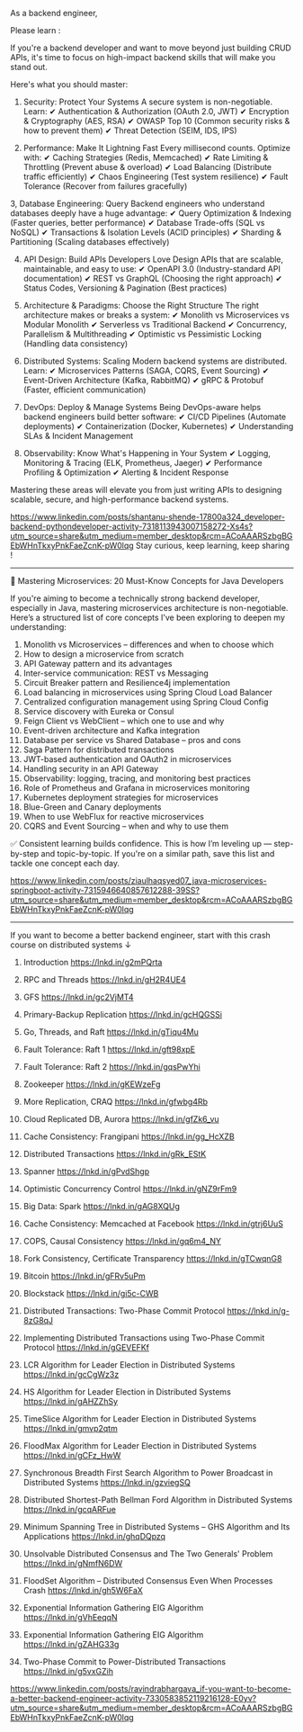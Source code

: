 As a backend engineer,

Please learn : 

If you're a backend developer and want to move beyond just building CRUD APIs, it's time to focus on high-impact backend skills that will make you stand out. 

Here's what you should master:

1. Security: Protect Your Systems
A secure system is non-negotiable. Learn:
 ✔ Authentication & Authorization (OAuth 2.0, JWT)
 ✔ Encryption & Cryptography (AES, RSA)
 ✔ OWASP Top 10 (Common security risks & how to prevent them)
 ✔ Threat Detection (SEIM, IDS, IPS)

2. Performance: Make It Lightning Fast 
Every millisecond counts. Optimize with:
 ✔ Caching Strategies (Redis, Memcached)
 ✔ Rate Limiting & Throttling (Prevent abuse & overload)
 ✔ Load Balancing (Distribute traffic efficiently)
 ✔ Chaos Engineering (Test system resilience)
 ✔ Fault Tolerance (Recover from failures gracefully)

3, Database Engineering: Query 
Backend engineers who understand databases deeply have a huge advantage:
 ✔ Query Optimization & Indexing (Faster queries, better performance)
 ✔ Database Trade-offs (SQL vs NoSQL)
 ✔ Transactions & Isolation Levels (ACID principles)
 ✔ Sharding & Partitioning (Scaling databases effectively)

4. API Design: Build APIs Developers Love 
Design APIs that are scalable, maintainable, and easy to use:
 ✔ OpenAPI 3.0 (Industry-standard API documentation)
 ✔ REST vs GraphQL (Choosing the right approach)
 ✔ Status Codes, Versioning & Pagination (Best practices)

5. Architecture & Paradigms: Choose the Right Structure 
The right architecture makes or breaks a system:
 ✔ Monolith vs Microservices vs Modular Monolith
 ✔ Serverless vs Traditional Backend
 ✔ Concurrency, Parallelism & Multithreading
 ✔ Optimistic vs Pessimistic Locking (Handling data consistency)

6. Distributed Systems: Scaling
Modern backend systems are distributed. Learn:
 ✔ Microservices Patterns (SAGA, CQRS, Event Sourcing)
 ✔ Event-Driven Architecture (Kafka, RabbitMQ)
 ✔ gRPC & Protobuf (Faster, efficient communication)

7. DevOps: Deploy & Manage Systems
Being DevOps-aware helps backend engineers build better software:
 ✔ CI/CD Pipelines (Automate deployments)
 ✔ Containerization (Docker, Kubernetes)
 ✔ Understanding SLAs & Incident Management

8. Observability: Know What's Happening in Your System 
✔ Logging, Monitoring & Tracing (ELK, Prometheus, Jaeger)
 ✔ Performance Profiling & Optimization
 ✔ Alerting & Incident Response

Mastering these areas will elevate you from just writing APIs to designing scalable, secure, and high-performance backend systems.

https://www.linkedin.com/posts/shantanu-shende-17800a324_developer-backend-pythondeveloper-activity-7318113943007158272-Xs4s?utm_source=share&utm_medium=member_desktop&rcm=ACoAAARSzbgBGEbWHnTkxyPnkFaeZcnK-pW0lqg
Stay curious, keep learning, keep sharing !

************

🚀 Mastering Microservices: 20 Must-Know Concepts for Java Developers

If you're aiming to become a technically strong backend developer, especially in Java, mastering microservices architecture is non-negotiable. Here’s a structured list of core concepts I’ve been exploring to deepen my understanding:

1. Monolith vs Microservices – differences and when to choose which 
2. How to design a microservice from scratch 
3. API Gateway pattern and its advantages 
4. Inter-service communication: REST vs Messaging 
5. Circuit Breaker pattern and Resilience4j implementation 
6. Load balancing in microservices using Spring Cloud Load Balancer 
7. Centralized configuration management using Spring Cloud Config 
8. Service discovery with Eureka or Consul 
9. Feign Client vs WebClient – which one to use and why 
10. Event-driven architecture and Kafka integration 
11. Database per service vs Shared Database – pros and cons 
12. Saga Pattern for distributed transactions 
13. JWT-based authentication and OAuth2 in microservices 
14. Handling security in an API Gateway 
15. Observability: logging, tracing, and monitoring best practices 
16. Role of Prometheus and Grafana in microservices monitoring 
17. Kubernetes deployment strategies for microservices 
18. Blue-Green and Canary deployments 
19. When to use WebFlux for reactive microservices 
20. CQRS and Event Sourcing – when and why to use them 

✅ Consistent learning builds confidence.
This is how I’m leveling up — step-by-step and topic-by-topic. If you're on a similar path, save this list and tackle one concept each day.

https://www.linkedin.com/posts/ziaulhaqsyed07_java-microservices-springboot-activity-7315946640857612288-39SS?utm_source=share&utm_medium=member_desktop&rcm=ACoAAARSzbgBGEbWHnTkxyPnkFaeZcnK-pW0lqg


***********************

If you want to become a better backend engineer, start with this crash course on distributed systems ↓

1. Introduction 
 https://lnkd.in/g2mPQrta

2. RPC and Threads 
 https://lnkd.in/gH2R4UE4

3. GFS 
 https://lnkd.in/gc2VjMT4

4. Primary-Backup Replication 
 https://lnkd.in/gcHQGSSi

5. Go, Threads, and Raft 
 https://lnkd.in/gTiqu4Mu

6. Fault Tolerance: Raft 1 
 https://lnkd.in/gft98xpE

7. Fault Tolerance: Raft 2 
 https://lnkd.in/gqsPwYhi

8. Zookeeper 
 https://lnkd.in/gKEWzeFg

9. More Replication, CRAQ 
 https://lnkd.in/gfwbg4Rb

10. Cloud Replicated DB, Aurora 
 https://lnkd.in/gfZk6_vu

11. Cache Consistency: Frangipani 
 https://lnkd.in/gg_HcXZB

12. Distributed Transactions 
 https://lnkd.in/gRk_EStK

13. Spanner 
 https://lnkd.in/gPvdShgp

14. Optimistic Concurrency Control 
 https://lnkd.in/gNZ9rFm9

15. Big Data: Spark 
 https://lnkd.in/gAG8XQUg

16. Cache Consistency: Memcached at Facebook 
 https://lnkd.in/gtrj6UuS

17. COPS, Causal Consistency 
 https://lnkd.in/gq6m4_NY

18. Fork Consistency, Certificate Transparency 
 https://lnkd.in/gTCwqnG8

19. Bitcoin 
 https://lnkd.in/gFRv5uPm

20. Blockstack 
 https://lnkd.in/gi5c-CWB

21. Distributed Transactions: Two-Phase Commit Protocol 
 https://lnkd.in/g-8zG8qJ

22. Implementing Distributed Transactions using Two-Phase Commit Protocol 
 https://lnkd.in/gGEVEFKf

23. LCR Algorithm for Leader Election in Distributed Systems 
 https://lnkd.in/gcCgWz3z

24. HS Algorithm for Leader Election in Distributed Systems 
 https://lnkd.in/gAHZZhSy

25. TimeSlice Algorithm for Leader Election in Distributed Systems 
 https://lnkd.in/gmvp2qtm

26. FloodMax Algorithm for Leader Election in Distributed Systems 
 https://lnkd.in/gCFz_HwW

27. Synchronous Breadth First Search Algorithm to Power Broadcast in Distributed Systems 
 https://lnkd.in/gzviegSQ

28. Distributed Shortest-Path Bellman Ford Algorithm in Distributed Systems 
 https://lnkd.in/gcqARFue

29. Minimum Spanning Tree in Distributed Systems – GHS Algorithm and Its Applications 
 https://lnkd.in/ghqDQpzq

30. Unsolvable Distributed Consensus and The Two Generals' Problem 
 https://lnkd.in/gNmfN6DW

31. FloodSet Algorithm – Distributed Consensus Even When Processes Crash 
 https://lnkd.in/gh5W6FaX

32. Exponential Information Gathering EIG Algorithm 
 https://lnkd.in/gVhEeqqN

33. Exponential Information Gathering EIG Algorithm 
 https://lnkd.in/gZAHG33g

34. Two-Phase Commit to Power-Distributed Transactions 
 https://lnkd.in/g5vxGZih


https://www.linkedin.com/posts/ravindrabhargava_if-you-want-to-become-a-better-backend-engineer-activity-7330583852119216128-E0yv?utm_source=share&utm_medium=member_desktop&rcm=ACoAAARSzbgBGEbWHnTkxyPnkFaeZcnK-pW0lqg
